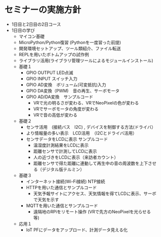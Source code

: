 # セミナーの実施方針

- 1日目と2日目の2日コース
- 1日目の学び
  - マイコン基礎
  - MicroPython/Python復習 (Pythonを一度習った前提)
  - 開発環境セットアップ、ツール類紹介、ファイル転送
  - REPLを用いたボトムアップの試作例
  - ライブラリ活用(ライブラリ管理ツールによるモジュールインストール)
  - 基礎１
    - GPIO OUTPUT  LED点滅
    - GPIO INPUT  スイッチ入力
    - GPIO AD変換　ボリューム(可変抵抗)入力
    - GPIO DA変換（PWM)　音の再生、サーボモータ
    - GPIO AD/DA変換　サンプルコード
      - VRで光の明るさが変わる、VRでNeoPixelの色が変わる
      - VRでサーボモータの角度が変わる
      - VRで音の高低が変わる
  - 基礎２
    - センサ活用　(接続バス　I2C) , デバイスを制御する方法(ドライバ）
    - より情報量の多い表示　LCD活用　（I2Cとドライバ活用）
    - センサデータをLCDに表示 サンプルコード
      - 温湿度計測結果をLCDに表示
      - 距離センサで計測してLCDに表示
      - 人の近づきをLCDに表示（来訪者カウント）
      - 距離センサで得た距離に連動して再生中の音の周波数を上下させる（デジタル版テルミン）
  - 基礎３
    - インターネット接続(Wi-Fi接続)  NTP接続
    - HTTPを用いた通信とサンプルコード
      - 天気予報サイトにアクセス、天気情報を得てLCDに表示、サーボで天気を示す
    - MQTTを用いた通信とサンプルコード
      - 遠隔地のRPiをリモート操作 (VRで先方のNeoPixelを光らせる 等)
  - 応用１
    - IoT PFにデータをアップロード、計測データ見える化
